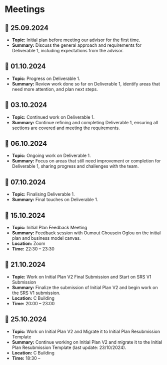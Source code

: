 # Meetings

## 📅 25.09.2024

- **Topic:** Initial plan before meeting our advisor for the first time.
- **Summary:** Discuss the general approach and requirements for Deliverable 1, including expectations from the advisor.

## 📅 01.10.2024

- **Topic:** Progress on Deliverable 1.
- **Summary:** Review work done so far on Deliverable 1, identify areas that need more attention, and plan next steps.

## 📅 03.10.2024

- **Topic:** Continued work on Deliverable 1.
- **Summary:** Continue refining and completing Deliverable 1, ensuring all sections are covered and meeting the requirements.

## 📅 06.10.2024

- **Topic:** Ongoing work on Deliverable 1.
- **Summary:** Focus on areas that still need improvement or completion for Deliverable 1, sharing progress and challenges with the team.

## 📅 07.10.2024

- **Topic:** Finalising Deliverable 1.
- **Summary:** Final touches on Deliverable 1.

## 📅 15.10.2024

- **Topic:** Initial Plan Feedback Meeting
- **Summary:** Feedback session with Oumout Chousein Oglou on the initial plan and business model canvas.
- **Location:** Zoom
- **Time:** 22:30 – 23:30

## 📅 21.10.2024

- **Topic:** Work on Initial Plan V2 Final Submission and Start on SRS V1 Submission
- **Summary:** Finalize the submission of Initial Plan V2 and begin work on the SRS V1 submission.
- **Location:** C Building
- **Time:** 20:00 – 23:00

## 📅 25.10.2024

- **Topic:** Work on Initial Plan V2 and Migrate it to Initial Plan Resubmission Template
- **Summary:** Continue working on Initial Plan V2 and migrate it to the Initial Plan Resubmission Template (last update: 23/10/2024).
- **Location:** C Building
- **Time:** 18:30 –
